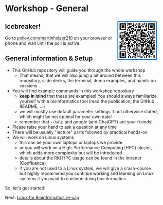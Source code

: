 # Workshop - General

<a href="https://pollev.com/martinholzer210"><img align="right" width="140" height="140" src="../src/pollev.png"></a>

## Icebreaker!

Go to [pollev.com/martinholzer210](https://pollev.com/martinholzer210) on your browser or phone and wait until the poll is active.

## General information & Setup

* This GitHub repository will guide you through the whole workshop
    * That means, that we will also jump a bit around between this repository, slide decks, the terminal, demo examples, and hands-on sessions
* You will find example commands in this workshop repository
    * **keep in mind** that these are examples! You should always familiarize yourself with a bioinformatics tool (read the publication, the GitHub README, ...)
    * we will mostly use default parameter settings if not otherwise stated, which might be not optimal for your own data!
    * remember that `--help` and google (and ChatGPT) are your friends! 
* Please raise your hand to ask a question at any time
* There will be usually "lecture" parts followed by practical hands-on 
* We will work on Linux systems
    * this can be your own laptops or laptops we provide
    * or you will work on a High-Performance Computing (HPC) cluster, which adds more complexity but will be introduced
    * details about the RKI HPC usage can be found in the intranet (Confluence)
    * if you are not used to a Linux system, we will give a crash-course but highly recommend you continue working and learning on Linux systems if you want to continue doing bioinformatics

So, let's get started!

Next: [Linux for Bioinformatics re-cap](2_linux.md)
